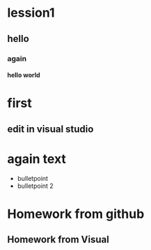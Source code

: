 # lession1


## hello
### again
#### hello world

# first

## edit in visual studio 
# again text


* bulletpoint
* bulletpoint 2

# Homework from github

## Homework from Visual
